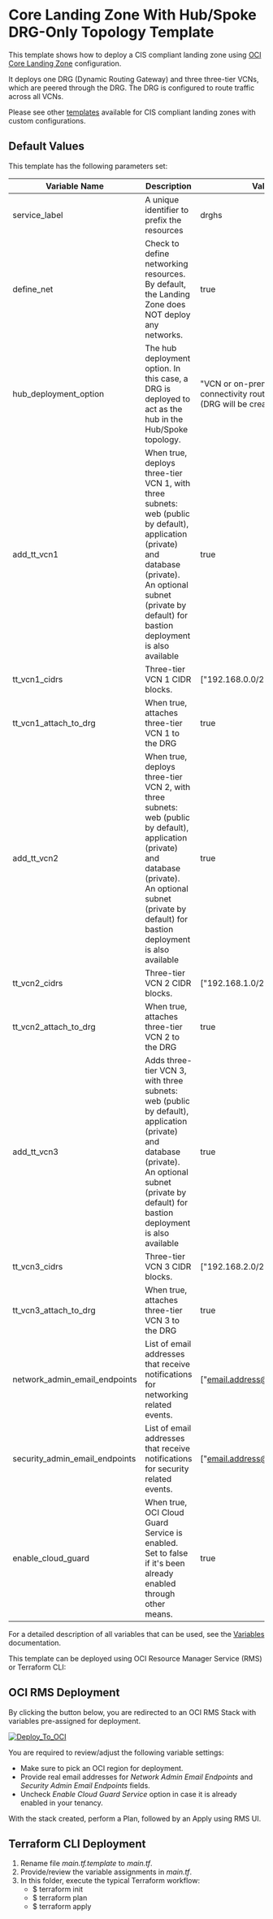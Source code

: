 # Core Landing Zone With Hub/Spoke DRG-Only Topology Template

This template shows how to deploy a CIS compliant landing zone using [OCI Core Landing Zone](../../) configuration. 

It deploys one DRG (Dynamic Routing Gateway) and three three-tier VCNs, which are peered through the DRG. The DRG is configured to route traffic across all VCNs.

Please see other [templates](../../templates/) available for CIS compliant landing zones with custom configurations.

## Default Values

This template has the following parameters set: 

| Variable Name | Description | Value |
|---------------|-------------|-------|
| service_label | A unique identifier to prefix the resources | drghs |
| define_net | Check to define networking resources. By default, the Landing Zone does NOT deploy any networks.     | true |
| hub_deployment_option | The hub deployment option. In this case, a DRG is deployed to act as the hub in the Hub/Spoke topology. | "VCN or on-premises connectivity routing via DRG (DRG will be created)" |
| add_tt_vcn1 | When true, deploys three-tier VCN 1, with three subnets: web (public by default), application (private) and database (private). An optional subnet (private by default) for bastion deployment is also available     | true |
| tt_vcn1_cidrs | Three-tier VCN 1 CIDR blocks. | ["192.168.0.0/24"] |
| tt_vcn1_attach_to_drg | When true, attaches three-tier VCN 1 to the DRG | true |
| add_tt_vcn2 | When true, deploys three-tier VCN 2, with three subnets: web (public by default), application (private) and database (private). An optional subnet (private by default) for bastion deployment is also available     | true |
| tt_vcn2_cidrs | Three-tier VCN 2 CIDR blocks. | ["192.168.1.0/24"] |
| tt_vcn2_attach_to_drg | When true, attaches three-tier VCN 2 to the DRG | true |
| add_tt_vcn3 | Adds three-tier VCN 3, with three subnets: web (public by default), application (private) and database (private). An optional subnet (private by default) for bastion deployment is also available     | true |
| tt_vcn3_cidrs | Three-tier VCN 3 CIDR blocks. | ["192.168.2.0/24"] |
| tt_vcn3_attach_to_drg | When true, attaches three-tier VCN 3 to the DRG | true |
| network_admin_email_endpoints | List of email addresses that receive notifications for networking related events. | ["email.address@example.com"] |
| security_admin_email_endpoints | List of email addresses that receive notifications for security related events. | ["email.address@example.com"] |
| enable_cloud_guard | When true, OCI Cloud Guard Service is enabled. Set to false if it's been already enabled through other means. | true |

For a detailed description of all variables that can be used, see the [Variables](../../VARIABLES.md) documentation.

This template can be deployed using OCI Resource Manager Service (RMS) or Terraform CLI:

## OCI RMS Deployment

By clicking the button below, you are redirected to an OCI RMS Stack with variables pre-assigned for deployment. 

[![Deploy_To_OCI](../../images/DeployToOCI.svg)](https://cloud.oracle.com/resourcemanager/stacks/create?zipUrl=https://github.com/oci-landing-zones/terraform-oci-core-landingzone/archive/refs/heads/main.zip&zipUrlVariables={"service_label":"drghs","define_net":true,"hub_deployment_option":"VCN%20or%20on-premises%20connectivity%20routing%20via%20DRG%20(DRG%20will%20be%20created)","add_tt_vcn1":true,"tt_vcn1_cidrs":["192.168.0.0/24"],"tt_vcn1_attach_to_drg":true,"add_tt_vcn2":true,"tt_vcn2_cidrs":["192.168.1.0/24"],"tt_vcn2_attach_to_drg":true,"add_tt_vcn3":true,"tt_vcn3_cidrs":["192.168.2.0/24"],"tt_vcn3_attach_to_drg":true,"network_admin_email_endpoints":["email.address@example.com"],"security_admin_email_endpoints":["email.address@example.com"],"enable_cloud_guard":true})

You are required to review/adjust the following variable settings:
 - Make sure to pick an OCI region for deployment.
 - Provide real email addresses for *Network Admin Email Endpoints* and *Security Admin Email Endpoints* fields. 
 - Uncheck *Enable Cloud Guard Service* option in case it is already enabled in your tenancy.

With the stack created, perform a Plan, followed by an Apply using RMS UI.

## Terraform CLI Deployment

1. Rename file *main.tf.template* to *main.tf*. 
2. Provide/review the variable assignments in *main.tf*.
3. In this folder, execute the typical Terraform workflow:
    - $ terraform init
    - $ terraform plan
    - $ terraform apply
